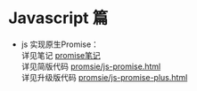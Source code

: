 Javascript 篇
==================

-  js 实现原生Promise：    
   详见笔记 [promise笔记](./promise/README.md)    
   详见简版代码 [promsie/js-promise.html](./promise/js-promise.html)    
   详见升级版代码 [promsie/js-promise-plus.html](./promise/js-promise-plus.html)

